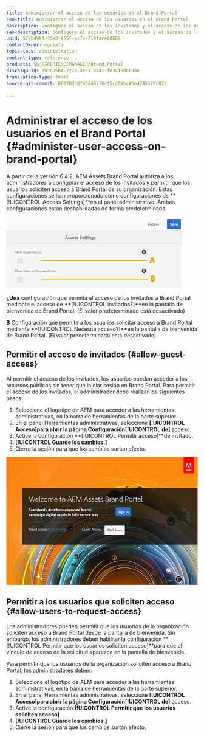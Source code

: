 ```yaml
---
title: Administrar el acceso de los usuarios en el Brand Portal
seo-title: Administrar el acceso de los usuarios en el Brand Portal
description: Configure el acceso de los invitados y el acceso de los usuarios nuevos en el portal de marca.
seo-description: Configure el acceso de los invitados y el acceso de los usuarios nuevos en el portal de marca.
uuid: 522b499d-33a0-455f-ac7e-719face48009
contentOwner: mgulati
topic-tags: administration
content-type: reference
products: SG_EXPERIENCEMANAGER/Brand_Portal
discoiquuid: 393025b4-722d-4e81-8a47-f83415d0b9b6
translation-type: tm+mt
source-git-commit: 86078dd07b5d487f8cf5cd08bc46e4745529c873

---
```



# Administrar el acceso de los usuarios en el Brand Portal {#administer-user-access-on-brand-portal}

A partir de la versión 6.4.2, AEM Assets Brand Portal autoriza a los administradores a configurar el acceso de los invitados y permitir que los usuarios soliciten acceso a Brand Portal de su organización. Estas configuraciones se han proporcionado como configuraciones de **[!UICONTROL Access Settings]**en el panel administrativo. Ambas configuraciones están deshabilitadas de forma predeterminada.

![](assets/access-configs.png)

**¿Una** configuración que permita el acceso de los invitados a Brand Portal mediante el acceso de **[!UICONTROL invitados?]**en la pantalla de bienvenida de Brand Portal. (El valor predeterminado está desactivado)

**B** Configuración que permite a los usuarios solicitar acceso a Brand Portal mediante **[!UICONTROL Necesita acceso?]**en la pantalla de bienvenida de Brand Portal. (El valor predeterminado está desactivado)

## Permitir el acceso de invitados {#allow-guest-access}

Al permitir el acceso de los invitados, los usuarios pueden acceder a los recursos públicos sin tener que iniciar sesión en Brand Portal.
Para permitir el acceso de los invitados, el administrador debe realizar los siguientes pasos:

1. Seleccione el logotipo de AEM para acceder a las herramientas administrativas, en la barra de herramientas de la parte superior.
1. En el panel Herramientas administrativas, seleccione **[!UICONTROL Acceso]**para abrir la página Configuración**[!UICONTROL  de]** acceso.
1. Active la configuración **[!UICONTROL Permitir acceso]**de invitado.
1. **[!UICONTROL Guarde los cambios.]**
1. Cierre la sesión para que los cambios surtan efecto.

![](assets/bp-welcome-screen.png)

## Permitir a los usuarios que soliciten acceso {#allow-users-to-request-access}

Los administradores pueden permitir que los usuarios de la organización soliciten acceso a Brand Portal desde la pantalla de bienvenida. Sin embargo, los administradores deben habilitar la configuración **[!UICONTROL Permitir que los usuarios soliciten acceso]**para que el vínculo de acceso de la solicitud aparezca en la pantalla de bienvenida.

Para permitir que los usuarios de la organización soliciten acceso a Brand Portal, los administradores deben:

1. Seleccione el logotipo de AEM para acceder a las herramientas administrativas, en la barra de herramientas de la parte superior.
1. En el panel Herramientas administrativas, seleccione **[!UICONTROL Acceso]**para abrir la página Configuración**[!UICONTROL  de]** acceso.
1. Active la configuración **[!UICONTROL Permitir que los usuarios soliciten acceso]**.
1. **[!UICONTROL Guarde los cambios.]**
1. Cierre la sesión para que los cambios surtan efecto.
